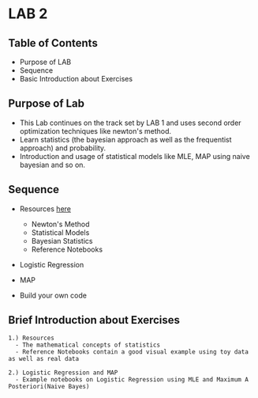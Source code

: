 # LAB 2

## Table of Contents
  - Purpose of LAB
  - Sequence
  - Basic Introduction about Exercises
  
## Purpose of Lab
  - This Lab continues on the track set by LAB 1 and uses second order optimization techniques like newton's method.
  - Learn statistics (the bayesian approach as well as the frequentist approach) and probability. 
  - Introduction and usage of statistical models like MLE, MAP  using naive bayesian and so on.
  
## Sequence
  - Resources [here](https://github.com/ELSPL/ml-community/tree/master/Labs/Resources)
    - Newton's Method
    - Statistical Models
    - Bayesian Statistics
    - Reference Notebooks
  
  - Logistic Regression
  
  - MAP
  
  - Build your own code
  
  ## Brief Introduction about Exercises
    
    1.) Resources
      - The mathematical concepts of statistics
      - Reference Notebooks contain a good visual example using toy data as well as real data
     
    2.) Logistic Regression and MAP
      - Example notebooks on Logistic Regression using MLE and Maximum A Posteriori(Naive Bayes)
  
